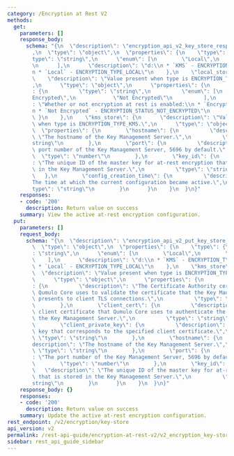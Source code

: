 ```yaml
---
category: /Encryption at Rest V2
methods:
  get:
    parameters: []
    response_body:
      schema: "{\n  \"description\": \"encryption_api_v2_key_store_response_union\"\
        ,\n  \"type\": \"object\",\n  \"properties\": {\n    \"type\": {\n      \"\
        type\": \"string\",\n      \"enum\": [\n        \"Local\",\n        \"KMS\"\
        \n      ],\n      \"description\": \"d:\\n * `KMS` - ENCRYPTION_TYPE_KMS,\\\
        n * `Local` - ENCRYPTION_TYPE_LOCAL\"\n    },\n    \"local_store\": {\n  \
        \    \"description\": \"Value present when type is ENCRYPTION_TYPE_LOCAL.\"\
        ,\n      \"type\": \"object\",\n      \"properties\": {\n        \"status\"\
        : {\n          \"type\": \"string\",\n          \"enum\": [\n            \"\
        Encrypted\",\n            \"Not Encrypted\"\n          ],\n          \"description\"\
        : \"Whether or not encryption at rest is enabled:\\n * `Encrypted` - ENCRYPTION_STATUS_ENCRYPTED,\\\
        n * `Not Encrypted` - ENCRYPTION_STATUS_NOT_ENCRYPTED\"\n        }\n     \
        \ }\n    },\n    \"kms_store\": {\n      \"description\": \"Value present\
        \ when type is ENCRYPTION_TYPE_KMS.\",\n      \"type\": \"object\",\n    \
        \  \"properties\": {\n        \"hostname\": {\n          \"description\":\
        \ \"The hostname of the Key Management Server.\",\n          \"type\": \"\
        string\"\n        },\n        \"port\": {\n          \"description\": \"The\
        \ port number of the Key Management Server, 5696 by default.\",\n        \
        \  \"type\": \"number\"\n        },\n        \"key_id\": {\n          \"description\"\
        : \"The unique ID of the master key for at-rest encryption that is stored\
        \ in the Key Management Server.\",\n          \"type\": \"string\"\n     \
        \   },\n        \"config_creation_time\": {\n          \"description\": \"\
        The time at which the current configuration became active.\",\n          \"\
        type\": \"string\"\n        }\n      }\n    }\n  }\n}"
    responses:
    - code: '200'
      description: Return value on success
    summary: View the active at-rest encryption configuration.
  put:
    parameters: []
    request_body:
      schema: "{\n  \"description\": \"encryption_api_v2_put_key_store_union\",\n\
        \  \"type\": \"object\",\n  \"properties\": {\n    \"type\": {\n      \"type\"\
        : \"string\",\n      \"enum\": [\n        \"Local\",\n        \"KMS\"\n  \
        \    ],\n      \"description\": \"d:\\n * `KMS` - ENCRYPTION_TYPE_KMS,\\n\
        \ * `Local` - ENCRYPTION_TYPE_LOCAL\"\n    },\n    \"kms_store\": {\n    \
        \  \"description\": \"Value present when type is ENCRYPTION_TYPE_KMS.\",\n\
        \      \"type\": \"object\",\n      \"properties\": {\n        \"server_ca_cert\"\
        : {\n          \"description\": \"The Certificate Authority certificate that\
        \ Qumulo Core uses to validate the certificate that the Key Management Server\
        \ presents to client TLS connections.\",\n          \"type\": \"string\"\n\
        \        },\n        \"client_cert\": {\n          \"description\": \"The\
        \ client certificate that Qumulo Core uses to authenticate the cluster to\
        \ the Key Management Server.\",\n          \"type\": \"string\"\n        },\n\
        \        \"client_private_key\": {\n          \"description\": \"The private\
        \ key that corresponds to the specified client certificate.\",\n         \
        \ \"type\": \"string\"\n        },\n        \"hostname\": {\n          \"\
        description\": \"The hostname of the Key Management Server.\",\n         \
        \ \"type\": \"string\"\n        },\n        \"port\": {\n          \"description\"\
        : \"The port number of the Key Management Server, 5696 by default.\",\n  \
        \        \"type\": \"number\"\n        },\n        \"key_id\": {\n       \
        \   \"description\": \"The unique ID of the master key for at-rest encryption\
        \ that is stored in the Key Management Server.\",\n          \"type\": \"\
        string\"\n        }\n      }\n    }\n  }\n}"
    response_body: {}
    responses:
    - code: '200'
      description: Return value on success
    summary: Update the active at-rest encryption configuration.
rest_endpoint: /v2/encryption/key-store
api_version: v2
permalink: /rest-api-guide/encryption-at-rest-v2/v2_encryption_key-store.html
sidebar: rest_api_guide_sidebar
---
```

